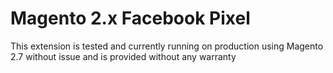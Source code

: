 # Magento 2.x Facebook Pixel

This extension is tested and currently running on production using Magento 2.7 without issue and is provided without any warranty 
